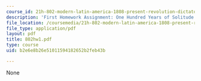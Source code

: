 ```yaml
---
course_id: 21h-802-modern-latin-america-1808-present-revolution-dictatorship-democracy-spring-2005
description: 'First Homework Assignment: One Hundred Years of Solitude'
file_location: /coursemedia/21h-802-modern-latin-america-1808-present-revolution-dictatorship-democracy-spring-2005/b2e6e8b26e51011594182652b2feb43b_802hw1.pdf
file_type: application/pdf
layout: pdf
title: 802hw1.pdf
type: course
uid: b2e6e8b26e51011594182652b2feb43b

---
```

None